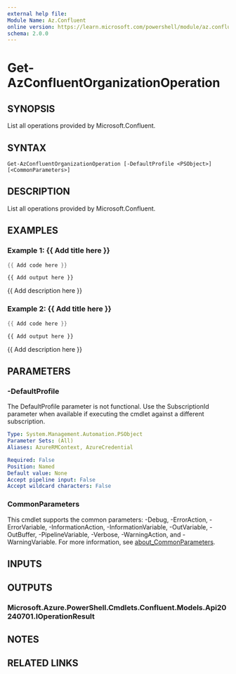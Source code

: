 ```yaml
---
external help file:
Module Name: Az.Confluent
online version: https://learn.microsoft.com/powershell/module/az.confluent/get-azconfluentorganizationoperation
schema: 2.0.0
---
```


# Get-AzConfluentOrganizationOperation

## SYNOPSIS
List all operations provided by Microsoft.Confluent.

## SYNTAX

```
Get-AzConfluentOrganizationOperation [-DefaultProfile <PSObject>] [<CommonParameters>]
```

## DESCRIPTION
List all operations provided by Microsoft.Confluent.

## EXAMPLES

### Example 1: {{ Add title here }}
```powershell
{{ Add code here }}
```

```output
{{ Add output here }}
```

{{ Add description here }}

### Example 2: {{ Add title here }}
```powershell
{{ Add code here }}
```

```output
{{ Add output here }}
```

{{ Add description here }}

## PARAMETERS

### -DefaultProfile
The DefaultProfile parameter is not functional.
Use the SubscriptionId parameter when available if executing the cmdlet against a different subscription.

```yaml
Type: System.Management.Automation.PSObject
Parameter Sets: (All)
Aliases: AzureRMContext, AzureCredential

Required: False
Position: Named
Default value: None
Accept pipeline input: False
Accept wildcard characters: False
```

### CommonParameters
This cmdlet supports the common parameters: -Debug, -ErrorAction, -ErrorVariable, -InformationAction, -InformationVariable, -OutVariable, -OutBuffer, -PipelineVariable, -Verbose, -WarningAction, and -WarningVariable. For more information, see [about_CommonParameters](http://go.microsoft.com/fwlink/?LinkID=113216).

## INPUTS

## OUTPUTS

### Microsoft.Azure.PowerShell.Cmdlets.Confluent.Models.Api20240701.IOperationResult

## NOTES

## RELATED LINKS

